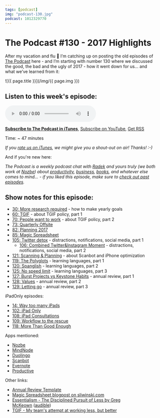 ```yaml
---
tags: [podcast]
img: "podcast-130.jpg"
podcast: 1012329770
---
```


# The Podcast #130 - 2017 Highlights

After my vacation and flu 🤒 I’m catching up on posting the old episodes of [The Podcast][p] here - and I’m starting with number 130 where we discussed the good, the bad and the ugly of 2017 - how it went down for us... and what we’ve learned from it:

<!--More-->

![{{ page.title }}](/img/{{ page.img }})

## Listen to this week's episode:

<audio controls>
<source src="https://files.nozbe.com/podcast/130.mp3" type="audio/mpeg">
</audio>

**[Subscribe to The Podcast in iTunes][i]**, [Subscribe on YouTube][y], [Get RSS][rss]

Time: ~ 47 minutes

*If you [rate us on iTunes][i], we might give you a shout-out on air! Thanks! :-)*

And if you're new here:

*The Podcast is a weekly podcast chat with [Radek][r] and yours truly (we both work at [Nozbe][n]) about [productivity](/productivity), [business](/business), [books](/books), and whatever else comes to mind… - if you liked this episode, make sure to [check out past episodes](/podcast).*

## Show notes for this episode:

  * [30: More research required](/podcast-30) - how to make yearly goals
  * [60: TGIF](/podcast-60) - about TGIF policy, part 1
  * [70: People want to work](/podcast-70) - about TGIF policy, part 2
  * [73: Quarterly Offsite](/podcast-73)
  * [82: Planning 2017](/podcast-82)
  * [85: Magic Spreadsheet](/podcast-85)
  * [105: Twitter detox](/podcast-105) - distractions, notifications, social media, part 1
    * [106: Combined Twitter&Instagram Moment](/podcast-106) - distractions, notifications, social media, part 2
  * [121: Scanning & Planning](/podcast-121) - about Scanbot and iPhone optimization
  * [119: The Polyglots](/podcast-119) - learning languages, part 1
  * [120: Spanglish](/podcast-120) - learning languages, part 2
  * [125: No speed limit](/podcast-125) - learning languages, part 3
  * [127: Burst Projects vs Keystone Habits](/podcast-127) - annual review, part 1
  * [128: Values](/podcast-128) - annual review, part 2
  * [129: Letting go](/podcast-129) - annual review, part 3

iPadOnly episodes:

  * [14: Way too many iPads](/podcast-14)
  * [102: iPad Only](/podcast-102)
  * [108: iPad Consultations](/podcast-108)
  * [109: Workflow to the rescue](/podcast-109)
  * [118: More Than Good Enough](/podcast-118)

Apps mentioned:

  * [Nozbe](https://nozbe.com/)
  * [MindNode](https://mindnode.com/)
  * [Duolingo](https://www.duolingo.com/)
  * [Scanbot](https://scanbot.io/en/index.html)
  * [Evernote](https://evernote.com/)
  * [Productive](http://productiveapp.io/)

Other links:

  * [Annual Review Template](https://nozbe.how/nf9bi)
  * [Magic Spreadsheet blogpost on sliwinski.com](/podcast-85/)
  * [Essentialism - The Disciplined Pursuit of Less by Greg McKeown](http://www.amazon.com/Essentialism-Disciplined-Pursuit-Greg-McKeown/dp/0804137382?tag=radexio-20) ([audible](http://www.audible.com/pd/Self-Development/Essentialism-Audiobook/B00IWZ6XGA?tag=radexio-20))
  * [TGIF - My team's attempt at working less, but better](https://sliwinski.com/tgif/)

[y]: https://michael.gratis/thepodcastyt
[rss]: https://thepodcast.fm/episodes?format=RSS
[e]: /podcast-130

[p]: /podcast
[n]: https://nozbe.com/?a=mike
[r]: https://michael.gratis/radex
[i]: https://michael.gratis/thepodcast
[o]: https://michael.gratis/ipadonly

